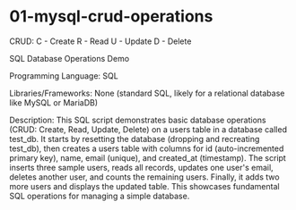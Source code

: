 # 01-mysql-crud-operations

CRUD:
C - Create
R - Read
U - Update
D - Delete

SQL Database Operations Demo

Programming Language: SQL

Libraries/Frameworks: None (standard SQL, likely for a relational database like MySQL or MariaDB)

Description: This SQL script demonstrates basic database operations (CRUD: Create, Read, Update, Delete) on a users table in a database called test_db. It starts by resetting the database (dropping and recreating test_db), then creates a users table with columns for id (auto-incremented primary key), name, email (unique), and created_at (timestamp). The script inserts three sample users, reads all records, updates one user's email, deletes another user, and counts the remaining users. Finally, it adds two more users and displays the updated table. This showcases fundamental SQL operations for managing a simple database.
